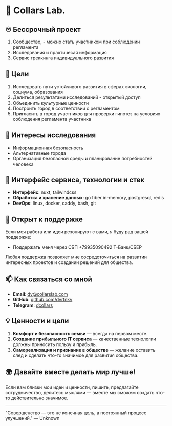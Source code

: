# 👋 Collars Lab.

## ♾️ Бессрочный проект

1. Сообщество, - можно стать участником при соблюдении регламента 
2. Исследования и практичесая информация 
3. Сервис треккинга индивидуального развития

## 🚀 Цели

1. Исследовать пути устойчивого развития в сферах экологии, социума, образования
2. Делиться результатами исследований - открытый доступ
3. Объединить культурные ценности
4. Построить город в соответствии с регламентом
5. Пригласить в город участников для проверки гипотез на условиях соблюдения регламента участника

## 🌱 Интересы исследования

- Информационная безопасность
- Альтернативные города
- Организация безопасной среды и планирование потребностей человека

## 🔧 Интерфейс сервиса, технологии и стек

- **Интерфейс**: nuxt, tailwindcss
- **Обработка и хранение данных**: go fiber in-memory, postgresql, redis
- **DevOps**: linux, docker, caddy, bash, git

## 📢 Открыт к поддержке
Если моя работа или идеи резонируют с вами, я буду рад вашей поддержке:
- Поддержать меня через СБП +79935090492 T-Банк/СБЕР 

Любая поддержка позволяет мне сосредоточиться на развитии интересных проектов и создании решений для общества.

## 📫 Как связаться со мной
- **Email**: [dv@collarslab.com](mailto:dv@collarslab.com)
- **GitHub**: [github.com/dvrtnkv](https://github.com/dvrtnkv)
- **Telegram**: [dcollars](https://t.me/dcollars)

## 💡 Ценности и цели
1. **Комфорт и безопасность семьи** — всегда на первом месте.
2. **Создание прибыльного IT сервиса** — качественные технологии должны приносить пользу и прибыль.
3. **Самореализация и признание в обществе** — желание оставить след и сделать что-то значимое для развития общества.

## 🌍 Давайте вместе делать мир лучше!
Если вам близки мои идеи и ценности, пишите, предлагайте сотрудничество, делитесь мыслями — вместе мы сможем создать что-то действительно значимое.

---

"Совершенство — это не конечная цель, а постоянный процесс улучшений." — Unknown

